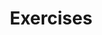 ---
title: Exercises
menu:
  sidebar:
    name: Exercises
    identifier: exercises
    parent: misc
    weight: 2
---